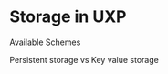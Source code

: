 # Storage in UXP

<!-- 
https://developer.adobe.com/photoshop/uxp/2022/guides/code_samples/#secure-storage

-->

Available Schemes

Persistent storage vs Key value storage